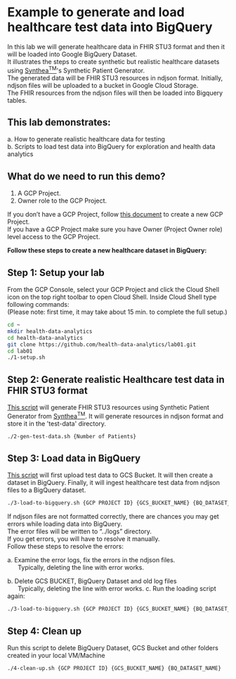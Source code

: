 # Example to generate and load healthcare test data into BigQuery

In this lab we will generate healthcare data in FHIR STU3 format and then it will be loaded into Google BigQuery Dataset.  
It illustrates the steps to create synthetic but realistic healthcare datasets using [Synthea<sup>TM</sup>](https://syntheticmass.mitre.org/)'s Synthetic Patient Generator.  
The generated data will be FHIR STU3 resources in ndjson format.  Initially, ndjson files will be uploaded to a bucket in Google Cloud Storage.  
The FHIR resources from the ndjson files will then be loaded into Bigquery tables.

## This lab  demonstrates:  
a. How to generate realistic healthcare data for testing  
b. Scripts to load test data into BigQuery for exploration and health data analytics

## What do we need to run this demo?  
1. A GCP Project.   
2. Owner role to the GCP Project.

If you don’t have a GCP Project, follow [this document](https://cloud.google.com/resource-manager/docs/creating-managing-projects) to create a new GCP Project.  
If you have a GCP Project make sure you have Owner (Project Owner role) level access to the GCP Project.  

<b>Follow these steps to create a new healthcare dataset in BigQuery:</b>
## Step 1: Setup your lab  
From the GCP Console, select your GCP Project and click the Cloud Shell icon on the top right toolbar to open Cloud Shell. Inside Cloud Shell type following commands:  
(Please note: first time, it may take about 15 min. to complete the full setup.)
```bash
cd ~  
mkdir health-data-analytics  
cd health-data-analytics  
git clone https://github.com/health-data-analytics/lab01.git  
cd lab01  
./1-setup.sh  
```
## Step 2: Generate realistic Healthcare test data in FHIR STU3 format
[This script](./2-gen-test-data.sh) will generate FHIR STU3 resources using Synthetic Patient Generator from [Synthea<sup>TM</sup>](https://syntheticmass.mitre.org/). It will generate resources in ndjson format and store it in the 'test-data' directory.
```bash
./2-gen-test-data.sh {Number of Patients}
```
 ## Step 3: Load data in BigQuery
 [This script](./3-load-to-bigquery.sh) will first upload test data to GCS Bucket. It will then create a dataset in BigQuery. Finally, it will ingest healthcare test data from ndjson files to a BigQuery dataset.
```bash
./3-load-to-bigquery.sh {GCP PROJECT ID} {GCS_BUCKET_NAME} {BQ_DATASET_NAME}
```
If ndjson files are not formatted correctly, there are chances you may get errors while loading data into BigQuery.  
The error files will be written to “../logs” directory.   
If you get errors, you will have to resolve it manually.   
Follow these steps to resolve the errors:

a. Examine the error logs, fix the errors in the ndjson files.  
&nbsp;&nbsp;&nbsp;&nbsp;&nbsp;&nbsp;Typically, deleting the line with error works.

b. Delete GCS BUCKET, BigQuery Dataset and old log files  
&nbsp;&nbsp;&nbsp;&nbsp;&nbsp;&nbsp;Typically, deleting the line with error works.
c. Run the loading script again:  
```bash
./3-load-to-bigquery.sh {GCP PROJECT ID} {GCS_BUCKET_NAME} {BQ_DATASET_NAME}
```

## Step 4: Clean up
Run this script to delete BigQuery Dataset, GCS Bucket and other folders created in your local VM/Machine
```bash
./4-clean-up.sh {GCP PROJECT ID} {GCS_BUCKET_NAME} {BQ_DATASET_NAME}
```

